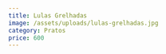 ```yaml
---
title: Lulas Grelhadas
image: /assets/uploads/lulas-grelhadas.jpg
category: Pratos
price: 600
---
```


